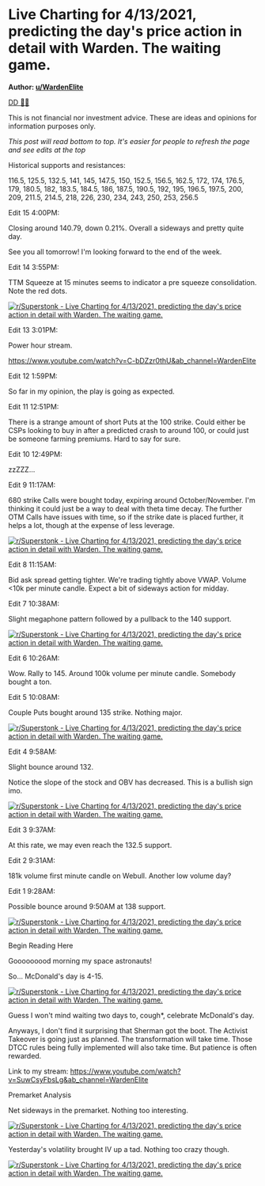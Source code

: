 Live Charting for 4/13/2021, predicting the day's price action in detail with Warden. The waiting game.
=======================================================================================================

**Author: [u/WardenElite](https://www.reddit.com/user/WardenElite/)**

[DD 👨‍🔬](https://www.reddit.com/r/Superstonk/search?q=flair_name%3A%22DD%20%F0%9F%91%A8%E2%80%8D%F0%9F%94%AC%22&restrict_sr=1)

This is not financial nor investment advice. These are ideas and opinions for information purposes only.

*This post will read bottom to top. It's easier for people to refresh the page and see edits at the top*

Historical supports and resistances:

116.5, 125.5, 132.5, 141, 145, 147.5, 150, 152.5, 156.5, 162.5, 172, 174, 176.5, 179, 180.5, 182, 183.5, 184.5, 186, 187.5, 190.5, 192, 195, 196.5, 197.5, 200, 209, 211.5, 214.5, 218, 226, 230, 234, 243, 250, 253, 256.5

Edit 15 4:00PM:

Closing around 140.79, down 0.21%. Overall a sideways and pretty quite day.

See you all tomorrow! I'm looking forward to the end of the week.

Edit 14 3:55PM:

TTM Squeeze at 15 minutes seems to indicator a pre squeeze consolidation. Note the red dots.

[![r/Superstonk - Live Charting for 4/13/2021, predicting the day's price action in detail with Warden. The waiting game.](https://preview.redd.it/359z8nc8xzs61.png?width=2193&format=png&auto=webp&s=cf8fa753584cbfb49b622764a241b5cffd1b03f3)](https://preview.redd.it/359z8nc8xzs61.png?width=2193&format=png&auto=webp&s=cf8fa753584cbfb49b622764a241b5cffd1b03f3)

Edit 13 3:01PM:

Power hour stream.

<https://www.youtube.com/watch?v=C-bDZzr0thU&ab_channel=WardenElite>

Edit 12 1:59PM:

So far in my opinion, the play is going as expected.

Edit 11 12:51PM:

There is a strange amount of short Puts at the 100 strike. Could either be CSPs looking to buy in after a predicted crash to around 100, or could just be someone farming premiums. Hard to say for sure.

Edit 10 12:49PM:

zzZZZ...

Edit 9 11:17AM:

680 strike Calls were bought today, expiring around October/November. I'm thinking it could just be a way to deal with theta time decay. The further OTM Calls have issues with time, so if the strike date is placed further, it helps a lot, though at the expense of less leverage.

[![r/Superstonk - Live Charting for 4/13/2021, predicting the day's price action in detail with Warden. The waiting game.](https://preview.redd.it/9zz7fvdpjys61.png?width=2486&format=png&auto=webp&s=7b3bb3125402473c7a2318a2208788729d089b7e)](https://preview.redd.it/9zz7fvdpjys61.png?width=2486&format=png&auto=webp&s=7b3bb3125402473c7a2318a2208788729d089b7e)

Edit 8 11:15AM:

Bid ask spread getting tighter. We're trading tightly above VWAP. Volume <10k per minute candle. Expect a bit of sideways action for midday.

Edit 7 10:38AM:

Slight megaphone pattern followed by a pullback to the 140 support.

[![r/Superstonk - Live Charting for 4/13/2021, predicting the day's price action in detail with Warden. The waiting game.](https://preview.redd.it/ek701bzpcys61.png?width=2142&format=png&auto=webp&s=26ef6403472195c4e727ba0327778b6c11b4181c)](https://preview.redd.it/ek701bzpcys61.png?width=2142&format=png&auto=webp&s=26ef6403472195c4e727ba0327778b6c11b4181c)

Edit 6 10:26AM:

Wow. Rally to 145. Around 100k volume per minute candle. Somebody bought a ton.

Edit 5 10:08AM:

Couple Puts bought around 135 strike. Nothing major.

[![r/Superstonk - Live Charting for 4/13/2021, predicting the day's price action in detail with Warden. The waiting game.](https://preview.redd.it/gbmv4lce7ys61.png?width=2448&format=png&auto=webp&s=61810724252b212916123f0e0a0997debe362fbe)](https://preview.redd.it/gbmv4lce7ys61.png?width=2448&format=png&auto=webp&s=61810724252b212916123f0e0a0997debe362fbe)

Edit 4 9:58AM:

Slight bounce around 132.

Notice the slope of the stock and OBV has decreased. This is a bullish sign imo.

[![r/Superstonk - Live Charting for 4/13/2021, predicting the day's price action in detail with Warden. The waiting game.](https://preview.redd.it/feojy5zm5ys61.png?width=2141&format=png&auto=webp&s=80cbe94226c7ec9f991c1c34eeef8986d33af1d0)](https://preview.redd.it/feojy5zm5ys61.png?width=2141&format=png&auto=webp&s=80cbe94226c7ec9f991c1c34eeef8986d33af1d0)

Edit 3 9:37AM:

At this rate, we may even reach the 132.5 support.

Edit 2 9:31AM:

181k volume first minute candle on Webull. Another low volume day?

Edit 1 9:28AM:

Possible bounce around 9:50AM at 138 support.

[![r/Superstonk - Live Charting for 4/13/2021, predicting the day's price action in detail with Warden. The waiting game.](https://preview.redd.it/sm8xky970ys61.png?width=2136&format=png&auto=webp&s=f2019516ec72eaec4692c35bbbdd3180e2c2d7e9)](https://preview.redd.it/sm8xky970ys61.png?width=2136&format=png&auto=webp&s=f2019516ec72eaec4692c35bbbdd3180e2c2d7e9)

Begin Reading Here

Gooooooood morning my space astronauts!

So... McDonald's day is 4-15.

[![r/Superstonk - Live Charting for 4/13/2021, predicting the day's price action in detail with Warden. The waiting game.](https://preview.redd.it/1ijwg3frxxs61.png?width=680&format=png&auto=webp&s=e6c40751bd065daa9dc3da537e1b236b0dd4c566)](https://preview.redd.it/1ijwg3frxxs61.png?width=680&format=png&auto=webp&s=e6c40751bd065daa9dc3da537e1b236b0dd4c566)

Guess I won't mind waiting two days to, cough*, celebrate McDonald's day.

Anyways, I don't find it surprising that Sherman got the boot. The Activist Takeover is going just as planned. The transformation will take time. Those DTCC rules being fully implemented will also take time. But patience is often rewarded.

Link to my stream: <https://www.youtube.com/watch?v=SuwCsyFbsLg&ab_channel=WardenElite>

Premarket Analysis

Net sideways in the premarket. Nothing too interesting.

[![r/Superstonk - Live Charting for 4/13/2021, predicting the day's price action in detail with Warden. The waiting game.](https://preview.redd.it/6s0bof0gyxs61.png?width=2146&format=png&auto=webp&s=7baa08d04b00d73357771aececa201e56e26e902)](https://preview.redd.it/6s0bof0gyxs61.png?width=2146&format=png&auto=webp&s=7baa08d04b00d73357771aececa201e56e26e902)

Yesterday's volatility brought IV up a tad. Nothing too crazy though.

[![r/Superstonk - Live Charting for 4/13/2021, predicting the day's price action in detail with Warden. The waiting game.](https://preview.redd.it/u8ez9j98zxs61.png?width=2185&format=png&auto=webp&s=f9d0fe2b79436a2fc9c1f4e295e8e6cfeeb46fd6)](https://preview.redd.it/u8ez9j98zxs61.png?width=2185&format=png&auto=webp&s=f9d0fe2b79436a2fc9c1f4e295e8e6cfeeb46fd6)
